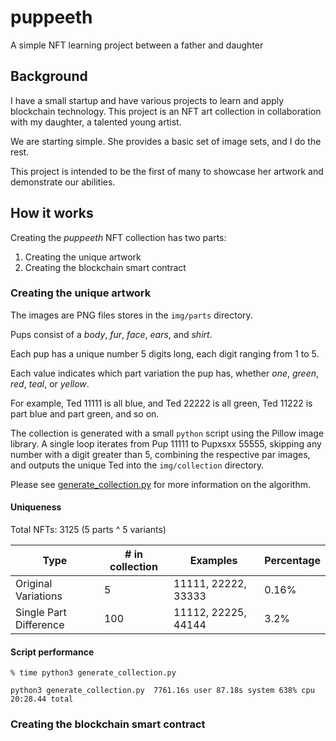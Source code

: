 # puppeeth
A simple NFT learning project between a father and daughter

## Background

I have a small startup and have various projects to learn and apply blockchain technology. This project is an NFT art collection in collaboration with my daughter, a talented young artist.

We are starting simple. She provides a basic set of image sets, and I do the rest.

This project is intended to be the first of many to showcase her artwork and demonstrate our abilities.

## How it works

Creating the _puppeeth_ NFT collection has two parts:

1. Creating the unique artwork
2. Creating the blockchain smart contract

### Creating the unique artwork

The images are PNG files stores in the `img/parts` directory.

Pups consist of a _body_, _fur_, _face_, _ears_, and _shirt_.

Each pup has a unique number 5 digits long, each digit ranging from 1 to 5.

Each value indicates which part variation the pup has, whether _one_, _green_, _red_, _teal_, or _yellow_.

For example, Ted 11111 is all blue, and Ted 22222 is all green, Ted 11222 is part blue and part green, and so on.

The collection is generated with a small `python` script using the Pillow image library. A single loop iterates from Pup 11111 to Pupxsxx 55555, skipping any number with a digit greater than 5, combining the respective par images, and outputs the unique Ted into the `img/collection` directory.

Please see [generate_collection.py](generate_collection.py) for more information on the algorithm.

#### Uniqueness

Total NFTs: 3125 (5 parts ^ 5 variants)

| Type | # in collection | Examples | Percentage |
| --- | --- | --- | --- |
| Original Variations | 5 | 11111, 22222, 33333 | 0.16% |
| Single Part Difference | 100 | 11112, 22225, 44144 | 3.2% |

#### Script performance

```
% time python3 generate_collection.py

python3 generate_collection.py  7761.16s user 87.18s system 638% cpu 20:28.44 total
```

### Creating the blockchain smart contract